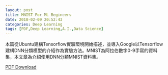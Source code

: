 ```yaml
---
layout: post
title: MNIST For ML Begineers
date: 2018-02-09 20:52:43
categories: Deep Learning
tags: [PDF,Deep Learning,A.I.,Data Science]
---
```

本篇從Ubuntu建構Tensorflow實驗環境開始描述，並導入Google以Tensorflow建構DNN分類模型的介紹作為實驗方法。MNIST為阿拉伯數字0-9手寫的資料集，本文章為介紹使用DNN分類MNIST資料集。
<!--more-->
[PDF Download](/assets/2018-02-09-MNIST-For-ML-Begineers/MNIST-For-ML-Begineers.pdf )
